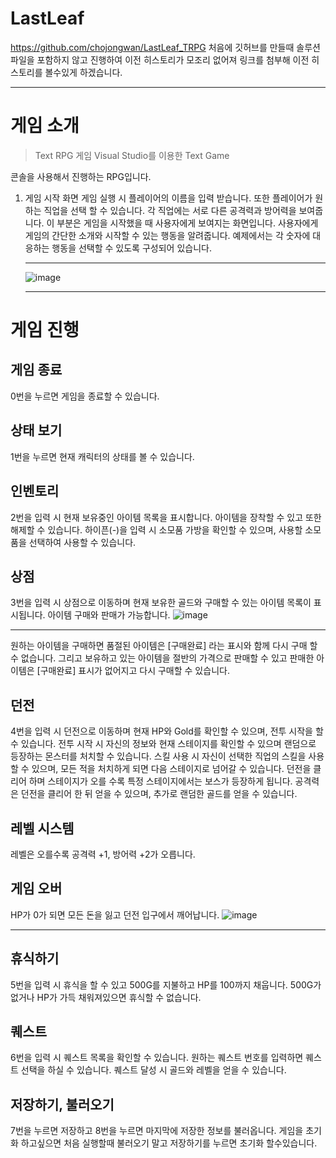 # LastLeaf
https://github.com/chojongwan/LastLeaf_TRPG
처음에 깃허브를 만들때 솔루션 파일을 포함하지 않고 진행하여 이전 히스토리가 모조리 없어져 링크를 첨부해 이전 히스토리를 볼수있게 하겠습니다. <hr>

# 게임 소개
> Text RPG 게임 Visual Studio를 이용한 Text Game

콘솔을 사용해서 진행하는 RPG입니다.
1. 게임 시작 화면
게임 실행 시 플레이어의 이름을 입력 받습니다. 또한 플레이어가 원하는 직업을 선택 할 수 있습니다. 각 직업에는 서로 다른 공격력과 방어력을 보여줍니다.
이 부분은 게임을 시작했을 때 사용자에게 보여지는 화면입니다. 사용자에게 게임의 간단한 소개와 시작할 수 있는 행동을 알려줍니다. 예제에서는 각 숫자에 대응하는 행동을 선택할 수 있도록 구성되어 있습니다.<hr>
![image](https://github.com/chojongwan/TRPG/assets/79524474/e6079a6f-2967-47bc-a0f1-e818b028d10f)<hr>

# 게임 진행

## 게임 종료
0번을 누르면 게임을 종료할 수 있습니다.

## 상태 보기
1번을 누르면 현재 캐릭터의 상태를 볼 수 있습니다.

## 인벤토리
2번을 입력 시 현재 보유중인 아이템 목록을 표시합니다. 아이템을 장착할 수 있고 또한 해제할 수 있습니다.
하이픈(-)을 입력 시 소모품 가방을 확인할 수 있으며, 사용할 소모품을 선택하여 사용할 수 있습니다.

## 상점
3번을 입력 시 상점으로 이동하며 현재 보유한 골드와 구매할 수 있는 아이템 목록이 표시됩니다.
아이템 구매와 판매가 가능합니다.
![image](https://github.com/chojongwan/TRPG/assets/79524474/3e58dc71-0968-4964-be38-7c8e3ccf8b26)<hr>

원하는 아이템을 구매하면 품절된 아이템은 [구매완료] 라는 표시와 함께 다시 구매 할 수 없습니다.
그리고 보유하고 있는 아이템을 절반의 가격으로 판매할 수 있고 판매한 아이템은 [구매완료] 표시가 없어지고 다시 구매할 수 있습니다.

## 던전
4번을 입력 시 던전으로 이동하며 현재 HP와 Gold를 확인할 수 있으며, 전투 시작을 할 수 있습니다.
전투 시작 시 자신의 정보와 현재 스테이지를 확인할 수 있으며 랜덤으로 등장하는 몬스터를 처치할 수 있습니다.
스킬 사용 시 자신이 선택한 직업의 스킬을 사용할 수 있으며, 모든 적을 처치하게 되면 다음 스테이지로 넘어갈 수 있습니다.
던전을 클리어 하며 스테이지가 오를 수록 특정 스테이지에서는 보스가 등장하게 됩니다.
공격력은 던전을 클리어 한 뒤 얻을 수 있으며, 추가로 랜덤한 골드를 얻을 수 있습니다.

## 레벨 시스템
레벨은 오를수록 공격력 +1, 방어력 +2가 오릅니다.

## 게임 오버
HP가 0가 되면 모든 돈을 잃고 던전 입구에서 깨어납니다.
![image](https://github.com/chojongwan/TRPG/assets/79524474/529358ae-ec28-45e9-8c97-f267159ec621) <hr>

## 휴식하기
5번을 입력 시 휴식을 할 수 있고 500G를 지불하고 HP를 100까지 채웁니다. 500G가 없거나 HP가 가득 채워져있으면 휴식할 수 없습니다.

## 퀘스트
6번을 입력 시 퀘스트 목록을 확인할 수 있습니다. 원하는 퀘스트 번호를 입력하면 퀘스트 선택을 하실 수 있습니다.
퀘스트 달성 시 골드와 레벨을 얻을 수 있습니다.

## 저장하기, 불러오기
7번을 누르면 저장하고 8번을 누르면 마지막에 저장한 정보를 불러옵니다. 
게임을 초기화 하고싶으면 처음 실행할때 불러오기 말고 저장하기를 누르면 초기화 할수있습니다.
